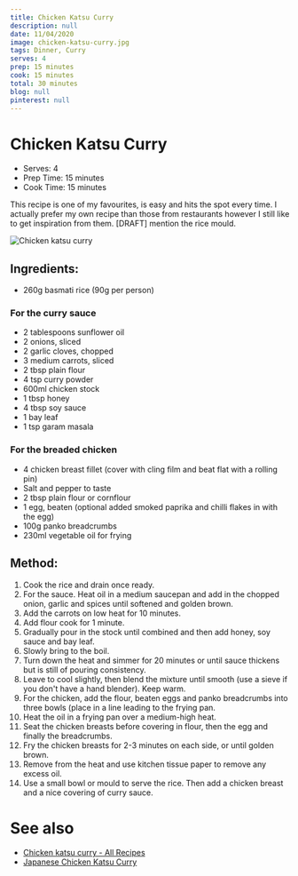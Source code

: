 ```yaml
---
title: Chicken Katsu Curry
description: null
date: 11/04/2020
image: chicken-katsu-curry.jpg
tags: Dinner, Curry
serves: 4
prep: 15 minutes
cook: 15 minutes
total: 30 minutes
blog: null
pinterest: null
---
```


# Chicken Katsu Curry

* Serves: 4
* Prep Time: 15 minutes
* Cook Time: 15 minutes

This recipe is one of my favourites, is easy and hits the spot every time. I actually prefer my own recipe than those from restaurants however I still like to get inspiration from them. [DRAFT] mention the rice mould.

![Chicken katsu curry](../images/chicken-katsu-curry.jpg)

## Ingredients:

* 260g basmati rice (90g per person)

### For the curry sauce
* 2 tablespoons sunflower oil
* 2 onions, sliced
* 2 garlic cloves, chopped
* 3 medium carrots, sliced
* 2 tbsp plain flour
* 4 tsp curry powder
* 600ml chicken stock
* 1 tbsp honey
* 4 tbsp soy sauce
* 1 bay leaf
* 1 tsp garam masala

### For the breaded chicken
* 4 chicken breast fillet (cover with cling film and beat flat with a rolling pin)
* Salt and pepper to taste
* 2 tbsp plain flour or cornflour
* 1 egg, beaten (optional added smoked paprika and chilli flakes in with the egg)
* 100g panko breadcrumbs
* 230ml vegetable oil for frying

## Method:
1. Cook the rice and drain once ready.
2. For the sauce. Heat oil in a medium saucepan and add in the chopped onion, garlic and spices until softened and golden brown.
3. Add the carrots on low heat for 10 minutes.
4. Add flour cook for 1 minute. 
5. Gradually pour in the stock until combined and then add honey, soy sauce and bay leaf. 
6. Slowly bring to the boil.
7. Turn down the heat and simmer for 20 minutes or until sauce thickens but is still of pouring consistency. 
8. Leave to cool slightly, then blend the mixture until smooth (use a sieve if you don't have a hand blender). Keep warm.
9. For the chicken, add the flour, beaten eggs and panko breadcrumbs into three bowls (place in a line leading to the frying pan.
10. Heat the oil in a frying pan over a medium-high heat.
11. Seat the chicken breasts before covering in flour, then the egg and finally the breadcrumbs. 
12. Fry the chicken breasts for 2-3 minutes on each side, or until golden brown. 
13. Remove from the heat and use kitchen tissue paper to remove any excess oil.
14. Use a small bowl or mould to serve the rice. Then add a chicken breast and a nice covering of curry sauce.

# See also
* [Chicken katsu curry - All Recipes](http://allrecipes.co.uk/recipe/29578/chicken-katsu-curry.aspx)
* [Japanese Chicken Katsu Curry](https://www.mygorgeousrecipes.com/japanese-chicken-katsu-curry/)

